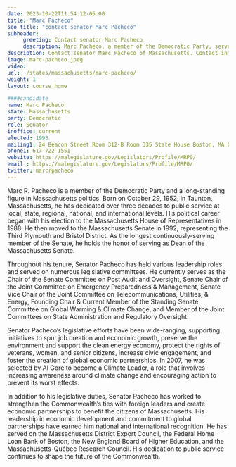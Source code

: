 ```yaml
---
date: 2023-10-22T11:54:12-05:00
title: "Marc Pacheco"
seo_title: "contact senator Marc Pacheco"
subheader:
     greeting: Contact senator Marc Pacheco
     description: Marc Pacheco, a member of the Democratic Party, serves in the Massachusetts State Senate, representing the 3rd Bristol and Plymouth District. He officially took office on January 4, 2023, and his present term is scheduled to conclude on January 1, 2025.
description: Contact senator Marc Pacheco of Massachusetts. Contact information for Marc Pacheco includes email address, phone number, and mailing address.
image: marc-pacheco.jpeg
video:
url:  /states/massachusetts/marc-pacheco/
weight: 1
layout: course_home

####candidate
name: Marc Pacheco
state: Massachusetts
party: Democratic
role: Senator
inoffice: current
elected: 1993
mailing1: 24 Beacon Street Room 312-B Room 335 State House Boston, MA 02133
phone1: 617-722-1551
website: https://malegislature.gov/Legislators/Profile/MRP0/
email : https://malegislature.gov/Legislators/Profile/MRP0/
twitter: marcrpacheco
---
```


Marc R. Pacheco is a member of the Democratic Party and a long-standing figure in Massachusetts politics. Born on October 29, 1952, in Taunton, Massachusetts, he has dedicated over three decades to public service at local, state, regional, national, and international levels. His political career began with his election to the Massachusetts House of Representatives in 1988. He then moved to the Massachusetts Senate in 1992, representing the Third Plymouth and Bristol District. As the longest continuously-serving member of the Senate, he holds the honor of serving as Dean of the Massachusetts Senate.

Throughout his tenure, Senator Pacheco has held various leadership roles and served on numerous legislative committees. He currently serves as the Chair of the Senate Committee on Post Audit and Oversight, Senate Chair of the Joint Committee on Emergency Preparedness & Management, Senate Vice Chair of the Joint Committee on Telecommunications, Utilities, & Energy, Founding Chair & Current Member of the Standing Senate Committee on Global Warming & Climate Change, and Member of the Joint Committees on State Administration and Regulatory Oversight.

Senator Pacheco’s legislative efforts have been wide-ranging, supporting initiatives to spur job creation and economic growth, preserve the environment and support the clean energy economy, protect the rights of veterans, women, and senior citizens, increase civic engagement, and foster the creation of global economic partnerships. In 2007, he was selected by Al Gore to become a Climate Leader, a role that involves increasing awareness around climate change and encouraging action to prevent its worst effects.

In addition to his legislative duties, Senator Pacheco has worked to strengthen the Commonwealth’s ties with foreign leaders and create economic partnerships to benefit the citizens of Massachusetts. His leadership in economic development and commitment to global partnerships have earned him national and international recognition. He has served on the Massachusetts District Export Council, the Federal Home Loan Bank of Boston, the New England Board of Higher Education, and the Massachusetts-Québec Research Council. His dedication to public service continues to shape the future of the Commonwealth.
